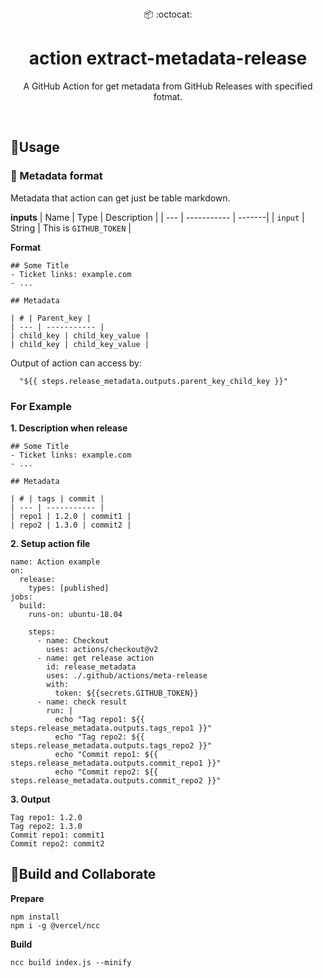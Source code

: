 
<div align="center">
  📦 :octocat:
</div>
<h1 align="center">
  action extract-metadata-release
</h1>

<p align="center">
   A GitHub Action for get metadata from GitHub Releases with specified fotmat.
</p>

<br />

## 🤸Usage
### 🚥 Metadata format

Metadata that action can get just be table markdown.

**inputs**
| Name | Type | Description |
| --- | ----------- | -------|
| `input` | String | This is `GITHUB_TOKEN` |

**Format**

```
## Some Title
- Ticket links: example.com
- ...

## Metadata

| # | Parent_key |
| --- | ----------- |
| child_key | child_key_value |
| child_key | child_key_value |
```

Output of action can access by:

```
  "${{ steps.release_metadata.outputs.parent_key_child_key }}"
```

### For Example

**1. Description when release**

```
## Some Title
- Ticket links: example.com
- ...

## Metadata

| # | tags | commit |
| --- | ----------- |
| repo1 | 1.2.0 | commit1 |
| repo2 | 1.3.0 | commit2 |
```
**2. Setup action file**

```
name: Action example
on:
  release:
    types: [published]
jobs:
  build:
    runs-on: ubuntu-18.04

    steps:
      - name: Checkout
        uses: actions/checkout@v2
      - name: get release action
        id: release_metadata
        uses: ./.github/actions/meta-release
        with:
          token: ${{secrets.GITHUB_TOKEN}}
      - name: check result
        run: |
          echo "Tag repo1: ${{ steps.release_metadata.outputs.tags_repo1 }}"
          echo "Tag repo2: ${{ steps.release_metadata.outputs.tags_repo2 }}"
          echo "Commit repo1: ${{ steps.release_metadata.outputs.commit_repo1 }}"
          echo "Commit repo2: ${{ steps.release_metadata.outputs.commit_repo2 }}"

```

**3. Output**

```
Tag repo1: 1.2.0
Tag repo2: 1.3.0
Commit repo1: commit1
Commit repo2: commit2
```

## 🤸Build and Collaborate

**Prepare**

```
npm install
npm i -g @vercel/ncc
```

**Build**
```
ncc build index.js --minify
```
